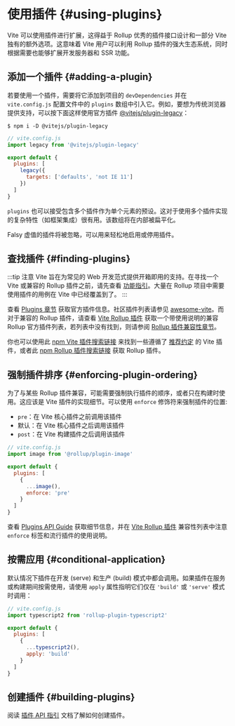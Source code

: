 # 使用插件 {#using-plugins}

Vite 可以使用插件进行扩展，这得益于 Rollup 优秀的插件接口设计和一部分 Vite 独有的额外选项。这意味着 Vite 用户可以利用 Rollup 插件的强大生态系统，同时根据需要也能够扩展开发服务器和 SSR 功能。

## 添加一个插件 {#adding-a-plugin}

若要使用一个插件，需要将它添加到项目的 `devDependencies` 并在 `vite.config.js` 配置文件中的 `plugins` 数组中引入它。例如，要想为传统浏览器提供支持，可以按下面这样使用官方插件 [@vitejs/plugin-legacy](https://github.com/vitejs/vite/tree/main/packages/plugin-legacy)：

```
$ npm i -D @vitejs/plugin-legacy
```

```js
// vite.config.js
import legacy from '@vitejs/plugin-legacy'

export default {
  plugins: [
    legacy({
      targets: ['defaults', 'not IE 11']
    })
  ]
}
```

`plugins` 也可以接受包含多个插件作为单个元素的预设。这对于使用多个插件实现的复杂特性（如框架集成）很有用。该数组将在内部被扁平化。

Falsy 虚值的插件将被忽略，可以用来轻松地启用或停用插件。

## 查找插件 {#finding-plugins}

:::tip 注意
Vite 旨在为常见的 Web 开发范式提供开箱即用的支持。在寻找一个 Vite 或兼容的 Rollup 插件之前，请先查看 [功能指引](../guide/features.md)。大量在 Rollup 项目中需要使用插件的用例在 Vite 中已经覆盖到了。
:::

查看 [Plugins 章节](../plugins) 获取官方插件信息。社区插件列表请参见 [awesome-vite](https://github.com/vitejs/awesome-vite#plugins)。而对于兼容的 Rollup 插件，请查看 [Vite Rollup 插件](https://vite-rollup-plugins.patak.dev) 获取一个带使用说明的兼容 Rollup 官方插件列表，若列表中没有找到，则请参阅 [Rollup 插件兼容性章节](../guide/api-plugin#rollup-plugin-compatibility)。

你也可以使用此 [npm Vite 插件搜索链接](https://www.npmjs.com/search?q=vite-plugin&ranking=popularity) 来找到一些遵循了 [推荐约定](./api-plugin.md#conventions) 的 Vite 插件，或者此 [npm Rollup 插件搜索链接](https://www.npmjs.com/search?q=rollup-plugin&ranking=popularity) 获取 Rollup 插件。

## 强制插件排序 {#enforcing-plugin-ordering}

为了与某些 Rollup 插件兼容，可能需要强制执行插件的顺序，或者只在构建时使用。这应该是 Vite 插件的实现细节。可以使用 `enforce` 修饰符来强制插件的位置:

- `pre`：在 Vite 核心插件之前调用该插件
- 默认：在 Vite 核心插件之后调用该插件
- `post`：在 Vite 构建插件之后调用该插件

```js
// vite.config.js
import image from '@rollup/plugin-image'

export default {
  plugins: [
    {
      ...image(),
      enforce: 'pre'
    }
  ]
}
```

查看 [Plugins API Guide](./api-plugin.md#plugin-ordering) 获取细节信息，并在 [Vite Rollup 插件](https://vite-rollup-plugins.patak.dev) 兼容性列表中注意 `enforce` 标签和流行插件的使用说明。

## 按需应用 {#conditional-application}

默认情况下插件在开发 (serve) 和生产 (build) 模式中都会调用。如果插件在服务或构建期间按需使用，请使用 `apply` 属性指明它们仅在 `'build'` 或 `'serve'` 模式时调用：

```js
// vite.config.js
import typescript2 from 'rollup-plugin-typescript2'

export default {
  plugins: [
    {
      ...typescript2(),
      apply: 'build'
    }
  ]
}
```

## 创建插件 {#building-plugins}

阅读 [插件 API 指引](./api-plugin.md) 文档了解如何创建插件。
